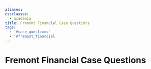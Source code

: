 ```yaml
---
aliases:
cssclasses:
  - academia
title: Fremont Financial Case Questions
tags:
  - '#case_questions'
  - '#fremont_financial'
---
```

# Fremont Financial Case Questions
